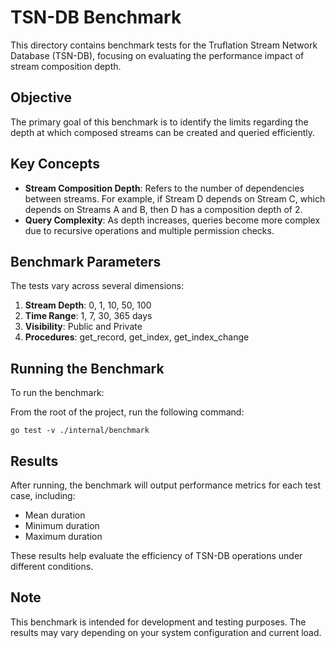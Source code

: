 # TSN-DB Benchmark

This directory contains benchmark tests for the Truflation Stream Network Database (TSN-DB), focusing on evaluating the performance impact of stream composition depth.

## Objective

The primary goal of this benchmark is to identify the limits regarding the depth at which composed streams can be created and queried efficiently.

## Key Concepts

- **Stream Composition Depth**: Refers to the number of dependencies between streams. For example, if Stream D depends on Stream C, which depends on Streams A and B, then D has a composition depth of 2.
- **Query Complexity**: As depth increases, queries become more complex due to recursive operations and multiple permission checks.

## Benchmark Parameters

The tests vary across several dimensions:

1. **Stream Depth**: 0, 1, 10, 50, 100
2. **Time Range**: 1, 7, 30, 365 days
3. **Visibility**: Public and Private
4. **Procedures**: get_record, get_index, get_index_change

## Running the Benchmark

To run the benchmark:

From the root of the project, run the following command:

```
go test -v ./internal/benchmark
```

## Results

After running, the benchmark will output performance metrics for each test case, including:

- Mean duration
- Minimum duration
- Maximum duration

These results help evaluate the efficiency of TSN-DB operations under different conditions.

## Note

This benchmark is intended for development and testing purposes. The results may vary depending on your system configuration and current load.